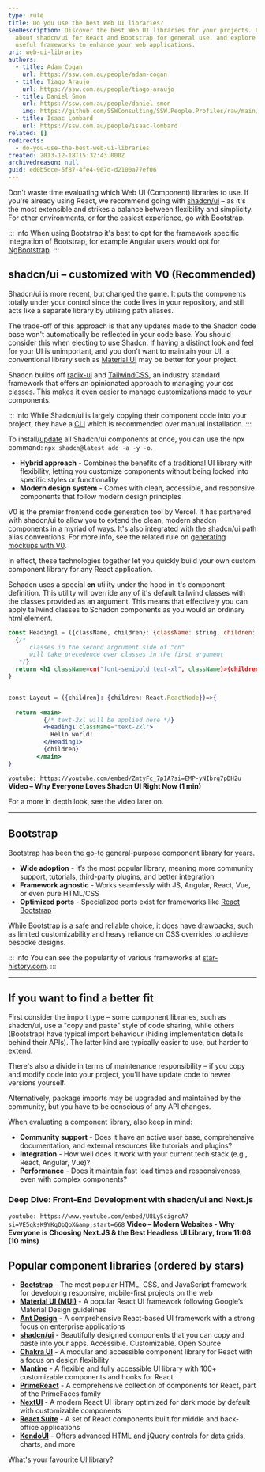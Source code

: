 ```yaml
---
type: rule
title: Do you use the best Web UI libraries?
seoDescription: Discover the best Web UI libraries for your projects. Learn
  about shadcn/ui for React and Bootstrap for general use, and explore other
  useful frameworks to enhance your web applications.
uri: web-ui-libraries
authors:
  - title: Adam Cogan
    url: https://ssw.com.au/people/adam-cogan
  - title: Tiago Araujo
    url: https://ssw.com.au/people/tiago-araujo
  - title: Daniel Šmon
    url: https://ssw.com.au/people/daniel-smon
    img: https://github.com/SSWConsulting/SSW.People.Profiles/raw/main/Daniel-Smon/Images/Daniel-Smon-Profile.jpg
  - title: Isaac Lombard
    url: https://ssw.com.au/people/isaac-lombard
related: []
redirects:
  - do-you-use-the-best-web-ui-libraries
created: 2013-12-18T15:32:43.000Z
archivedreason: null
guid: ed0b5cce-5f87-4fe4-907d-d2100a77ef06
---
```

Don't waste time evaluating which Web UI (Component) libraries to use. If you're already using React, we recommend going with [shadcn/ui](https://ui.shadcn.com) – as it's the most extensible and strikes a balance between flexibility and simplicity. For other environments, or for the easiest experience, go with [Bootstrap](https://getbootstrap.com).

<!--endintro-->

::: info
When using Bootstrap it's best to opt for the framework specific integration of Bootstrap, for example Angular users would opt for [NgBootstrap](https://ng-bootstrap.github.io/#/home).
:::

## shadcn/ui – customized with V0 (Recommended)

Shadcn/ui is more recent, but changed the game. It puts the components totally under your control since the code lives in your repository, and still acts like a separate library by utilising path aliases.

The trade-off of this approach is that any updates made to the Shadcn code base won't automatically be reflected in your code base. You should consider this when electing to use Shadcn. If having a distinct look and feel for your UI is unimportant, and you don't want to maintain your UI, a conventional library such as [Material UI](https://mui.com/) may be better for your project.

Shadcn builds off [radix-ui](https://www.radix-ui.com) and [TailwindCSS](https://tailwindcss.com), an industry standard framework that offers an opinionated approach to managing your css classes. This makes it even easier to manage customizations made to your components.

::: info
While Shadcn/ui is largely copying their component code into your project, they have a [CLI](https://ui.shadcn.com/docs/cli) which is recommended over manual installation.
:::

To install/[update](https://github.com/shadcn-ui/ui/discussions/790) all Shadcn/ui components at once, you can use the npx command: `npx shadcn@latest add -a -y -o`.

* **Hybrid approach** - Combines the benefits of a traditional UI library with flexibility, letting you customize components without being locked into specific styles or functionality
* **Modern design system** - Comes with clean, accessible, and responsive components that follow modern design principles

V0 is the premier frontend code generation tool by Vercel. It has partnered with shadcn/ui to allow you to extend the clean, modern shadcn components in a myriad of ways.
It's also integrated with the shadcn/ui path alias conventions.
For more info, see the related rule on [generating mockups with V0](https://www.ssw.com.au/rules/generate-ui-mockups-with-ai/).

In effect, these technologies together let you quickly build your own custom component library for any React application.

Schadcn uses a special **cn** utility under the hood in it's component definition. This utility will override any of it's default tailwind classes with the classes provided as an argument. This means that effectively you can apply tailwind classes to Schadcn components as you would an ordinary html element.

```jsx
const Heading1 = ({className, children}: {className: string, children: React.ReactNode})=> {
  {/* 
      classes in the second argrument side of "cn" 
      will take precedence over classes in the first argument 
   */}
  return <h1 className=cn("font-semibold text-xl", className)>{children}</h1>
}


const Layout = ({children}: {children: React.ReactNode})=>{
  
  return <main>
          {/* text-2xl will be applied here */}
          <Heading1 className="text-2xl">
            Hello world!
          </Heading1>
          {children}
        </main>
}
```

`youtube: https://youtube.com/embed/ZmtyFc_7p1A?si=EMP-yNIbrq7pDH2u`
**Video – Why Everyone Loves Shadcn UI Right Now (1 min)**

For a more in depth look, see the video later on.

- - -

## Bootstrap

Bootstrap has been the go-to general-purpose component library for years.

* **Wide adoption** - It’s the most popular library, meaning more community support, tutorials, third-party plugins, and better integration
* **Framework agnostic** - Works seamlessly with JS, Angular, React, Vue, or even pure HTML/CSS
* **Optimized ports** - Specialized ports exist for frameworks like [React Bootstrap](https://react-bootstrap.netlify.app)

While Bootstrap is a safe and reliable choice, it does have drawbacks, such as limited customizability and heavy reliance on CSS overrides to achieve bespoke designs.

::: info
You can see the popularity of various frameworks at [star-history.com](https://star-history.com/#shadcn-ui/ui&mui/material-ui&ant-design/ant-design&mantinedev/mantine&nextui-org/nextui&twbs/bootstrap&react-bootstrap/react-bootstrap&Date).
:::

- - -

## If you want to find a better fit

First consider the import type – some component libraries, such as shadcn/ui, use a "copy and paste" style of code sharing, while others (Bootstrap) have typical import behaviour (hiding implementation details behind their APIs). The latter kind are typically easier to use, but harder to extend.

There's also a divide in terms of maintenance responsibility – if you copy and modify code into your project, you'll have update code to newer versions yourself.

Alternatively, package imports may be upgraded and maintained by the community, but you have to be conscious of any API changes.

When evaluating a component library, also keep in mind:

* **Community support** - Does it have an active user base, comprehensive documentation, and external resources like tutorials and plugins?
* **Integration** - How well does it work with your current tech stack (e.g., React, Angular, Vue)?
* **Performance** - Does it maintain fast load times and responsiveness, even with complex components?

### Deep Dive: Front-End Development with shadcn/ui and Next.js

`youtube: https://www.youtube.com/embed/U8LyScigrcA?si=VE5qksK9YKgObQoX&amp;start=668`
**Video – Modern Websites - Why Everyone is Choosing Next.JS & the Best Headless UI Library, from 11:08 (10 mins)**

## Popular component libraries (ordered by stars)

* **[Bootstrap](https://getbootstrap.com)** - The most popular HTML, CSS, and JavaScript framework for developing responsive, mobile-first projects on the web
* **[Material UI (MUI)](https://mui.com)** - A popular React UI framework following Google’s Material Design guidelines
* **[Ant Design](https://ant.design)** - A comprehensive React-based UI framework with a strong focus on enterprise applications
* **[shadcn/ui](https://ui.shadcn.com)** - Beautifully designed components that you can copy and paste into your apps. Accessible. Customizable. Open Source
* **[Chakra UI](https://chakra-ui.com)** - A modular and accessible component library for React with a focus on design flexibility
* **[Mantine](https://mantine.dev)** - A flexible and fully accessible UI library with 100+ customizable components and hooks for React
* **[PrimeReact](https://primereact.org)** - A comprehensive collection of components for React, part of the PrimeFaces family
* **[NextUI](https://nextui.org)** - A modern React UI library optimized for dark mode by default with customizable components
* **[React Suite](https://rsuitejs.com)** - A set of React components built for middle and back-office applications
* **[KendoUI](https://www.telerik.com/kendo-ui)** - Offers advanced HTML and jQuery controls for data grids, charts, and more

What's your favourite UI library?

```

```
